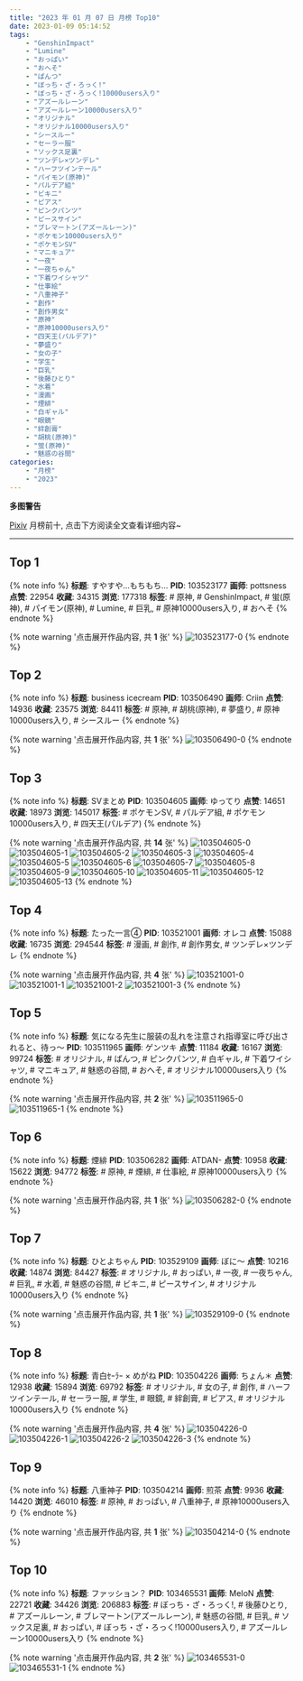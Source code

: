 ```yaml
---
title: "2023 年 01 月 07 日 月榜 Top10"
date: 2023-01-09 05:14:52
tags:
    - "GenshinImpact"
    - "Lumine"
    - "おっぱい"
    - "おへそ"
    - "ぱんつ"
    - "ぼっち・ざ・ろっく!"
    - "ぼっち・ざ・ろっく!10000users入り"
    - "アズールレーン"
    - "アズールレーン10000users入り"
    - "オリジナル"
    - "オリジナル10000users入り"
    - "シースルー"
    - "セーラー服"
    - "ソックス足裏"
    - "ツンデレ×ツンデレ"
    - "ハーフツインテール"
    - "パイモン(原神)"
    - "パルデア組"
    - "ビキニ"
    - "ピアス"
    - "ピンクパンツ"
    - "ピースサイン"
    - "ブレマートン(アズールレーン)"
    - "ポケモン10000users入り"
    - "ポケモンSV"
    - "マニキュア"
    - "一夜"
    - "一夜ちゃん"
    - "下着ワイシャツ"
    - "仕事絵"
    - "八重神子"
    - "創作"
    - "創作男女"
    - "原神"
    - "原神10000users入り"
    - "四天王(パルデア)"
    - "夢盛り"
    - "女の子"
    - "学生"
    - "巨乳"
    - "後藤ひとり"
    - "水着"
    - "漫画"
    - "煙緋"
    - "白ギャル"
    - "眼鏡"
    - "絆創膏"
    - "胡桃(原神)"
    - "蛍(原神)"
    - "魅惑の谷間"
categories:
    - "月榜"
    - "2023"
---
```


<i class="fa fa-triangle-exclamation"></i>**多图警告**<i class="fa fa-triangle-exclamation"></i>

[Pixiv](https://www.pixiv.net/) 月榜前十, 点击下方阅读全文查看详细内容~

<!-- more -->

---

## Top 1

{% note info %}
**标题**: すやすや…もちもち…
**PID**: 103523177 **画师**: pottsness
**点赞**: 22954 **收藏**: 34315 **浏览**: 177318
**标签**: # 原神, # GenshinImpact, # 蛍(原神), # パイモン(原神), # Lumine, # 巨乳, # 原神10000users入り, # おへそ
{% endnote %}

{% note warning '点击展开作品内容, 共 **1** 张' %}
![103523177-0](https://i.pixiv.re/img-original/img/2022/12/11/18/00/05/103523177_p0.jpg)
{% endnote %}

## Top 2

{% note info %}
**标题**: business icecream
**PID**: 103506490 **画师**: Criin
**点赞**: 14936 **收藏**: 23575 **浏览**: 84411
**标签**: # 原神, # 胡桃(原神), # 夢盛り, # 原神10000users入り, # シースルー
{% endnote %}

{% note warning '点击展开作品内容, 共 **1** 张' %}
![103506490-0](https://i.pixiv.re/img-original/img/2022/12/11/01/26/58/103506490_p0.jpg)
{% endnote %}

## Top 3

{% note info %}
**标题**: SVまとめ
**PID**: 103504605 **画师**: ゆってり
**点赞**: 14651 **收藏**: 18973 **浏览**: 145017
**标签**: # ポケモンSV, # パルデア組, # ポケモン10000users入り, # 四天王(パルデア)
{% endnote %}

{% note warning '点击展开作品内容, 共 **14** 张' %}
![103504605-0](https://i.pixiv.re/img-original/img/2022/12/11/00/16/10/103504605_p0.jpg)
![103504605-1](https://i.pixiv.re/img-original/img/2022/12/11/00/16/10/103504605_p1.jpg)
![103504605-2](https://i.pixiv.re/img-original/img/2022/12/11/00/16/10/103504605_p2.jpg)
![103504605-3](https://i.pixiv.re/img-original/img/2022/12/11/00/16/10/103504605_p3.jpg)
![103504605-4](https://i.pixiv.re/img-original/img/2022/12/11/00/16/10/103504605_p4.jpg)
![103504605-5](https://i.pixiv.re/img-original/img/2022/12/11/00/16/10/103504605_p5.jpg)
![103504605-6](https://i.pixiv.re/img-original/img/2022/12/11/00/16/10/103504605_p6.jpg)
![103504605-7](https://i.pixiv.re/img-original/img/2022/12/11/00/16/10/103504605_p7.jpg)
![103504605-8](https://i.pixiv.re/img-original/img/2022/12/11/00/16/10/103504605_p8.jpg)
![103504605-9](https://i.pixiv.re/img-original/img/2022/12/11/00/16/10/103504605_p9.jpg)
![103504605-10](https://i.pixiv.re/img-original/img/2022/12/11/00/16/10/103504605_p10.jpg)
![103504605-11](https://i.pixiv.re/img-original/img/2022/12/11/00/16/10/103504605_p11.jpg)
![103504605-12](https://i.pixiv.re/img-original/img/2022/12/11/00/16/10/103504605_p12.jpg)
![103504605-13](https://i.pixiv.re/img-original/img/2022/12/11/00/16/10/103504605_p13.jpg)
{% endnote %}

## Top 4

{% note info %}
**标题**: たった一言④
**PID**: 103521001 **画师**: オレコ
**点赞**: 15088 **收藏**: 16735 **浏览**: 294544
**标签**: # 漫画, # 創作, # 創作男女, # ツンデレ×ツンデレ
{% endnote %}

{% note warning '点击展开作品内容, 共 **4** 张' %}
![103521001-0](https://i.pixiv.re/img-original/img/2022/12/11/16/34/13/103521001_p0.jpg)
![103521001-1](https://i.pixiv.re/img-original/img/2022/12/11/16/34/13/103521001_p1.jpg)
![103521001-2](https://i.pixiv.re/img-original/img/2022/12/11/16/34/13/103521001_p2.jpg)
![103521001-3](https://i.pixiv.re/img-original/img/2022/12/11/16/34/13/103521001_p3.jpg)
{% endnote %}

## Top 5

{% note info %}
**标题**: 気になる先生に服装の乱れを注意され指導室に呼び出されると、待っ～
**PID**: 103511965 **画师**: ゲンツキ
**点赞**: 11184 **收藏**: 16167 **浏览**: 99724
**标签**: # オリジナル, # ぱんつ, # ピンクパンツ, # 白ギャル, # 下着ワイシャツ, # マニキュア, # 魅惑の谷間, # おへそ, # オリジナル10000users入り
{% endnote %}

{% note warning '点击展开作品内容, 共 **2** 张' %}
![103511965-0](https://i.pixiv.re/img-original/img/2022/12/11/09/00/02/103511965_p0.jpg)
![103511965-1](https://i.pixiv.re/img-original/img/2022/12/11/09/00/02/103511965_p1.jpg)
{% endnote %}

## Top 6

{% note info %}
**标题**: 煙緋
**PID**: 103506282 **画师**: ATDAN-
**点赞**: 10958 **收藏**: 15622 **浏览**: 94772
**标签**: # 原神, # 煙緋, # 仕事絵, # 原神10000users入り
{% endnote %}

{% note warning '点击展开作品内容, 共 **1** 张' %}
![103506282-0](https://i.pixiv.re/img-original/img/2022/12/11/01/17/23/103506282_p0.jpg)
{% endnote %}

## Top 7

{% note info %}
**标题**: ひとよちゃん
**PID**: 103529109 **画师**: ぼに～
**点赞**: 10216 **收藏**: 14874 **浏览**: 84427
**标签**: # オリジナル, # おっぱい, # 一夜, # 一夜ちゃん, # 巨乳, # 水着, # 魅惑の谷間, # ビキニ, # ピースサイン, # オリジナル10000users入り
{% endnote %}

{% note warning '点击展开作品内容, 共 **1** 张' %}
![103529109-0](https://i.pixiv.re/img-original/img/2022/12/11/21/09/36/103529109_p0.png)
{% endnote %}

## Top 8

{% note info %}
**标题**: 青白ｾｰﾗｰ × めがね
**PID**: 103504226 **画师**: ちょん＊
**点赞**: 12938 **收藏**: 15894 **浏览**: 69792
**标签**: # オリジナル, # 女の子, # 創作, # ハーフツインテール, # セーラー服, # 学生, # 眼鏡, # 絆創膏, # ピアス, # オリジナル10000users入り
{% endnote %}

{% note warning '点击展开作品内容, 共 **4** 张' %}
![103504226-0](https://i.pixiv.re/img-original/img/2022/12/11/00/05/36/103504226_p0.png)
![103504226-1](https://i.pixiv.re/img-original/img/2022/12/11/00/05/36/103504226_p1.png)
![103504226-2](https://i.pixiv.re/img-original/img/2022/12/11/00/05/36/103504226_p2.png)
![103504226-3](https://i.pixiv.re/img-original/img/2022/12/11/00/05/36/103504226_p3.png)
{% endnote %}

## Top 9

{% note info %}
**标题**: 八重神子
**PID**: 103504214 **画师**: 煎茶
**点赞**: 9936 **收藏**: 14420 **浏览**: 46010
**标签**: # 原神, # おっぱい, # 八重神子, # 原神10000users入り
{% endnote %}

{% note warning '点击展开作品内容, 共 **1** 张' %}
![103504214-0](https://i.pixiv.re/img-original/img/2022/12/11/00/05/22/103504214_p0.jpg)
{% endnote %}

## Top 10

{% note info %}
**标题**: ファッション？
**PID**: 103465531 **画师**: MeIoN
**点赞**: 22721 **收藏**: 34426 **浏览**: 206883
**标签**: # ぼっち・ざ・ろっく!, # 後藤ひとり, # アズールレーン, # ブレマートン(アズールレーン), # 魅惑の谷間, # 巨乳, # ソックス足裏, # おっぱい, # ぼっち・ざ・ろっく!10000users入り, # アズールレーン10000users入り
{% endnote %}

{% note warning '点击展开作品内容, 共 **2** 张' %}
![103465531-0](https://i.pixiv.re/img-original/img/2022/12/09/18/56/23/103465531_p0.jpg)
![103465531-1](https://i.pixiv.re/img-original/img/2022/12/09/18/56/23/103465531_p1.jpg)
{% endnote %}
